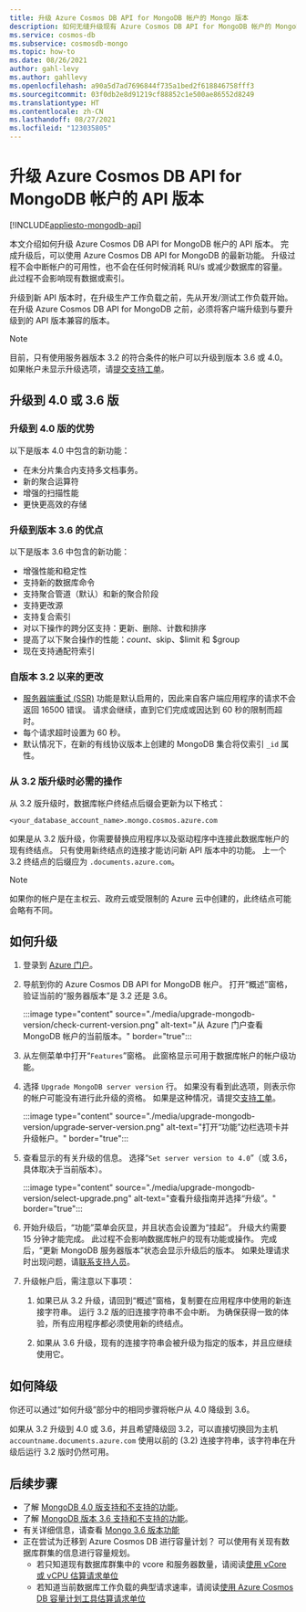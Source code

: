 ```yaml
---
title: 升级 Azure Cosmos DB API for MongoDB 帐户的 Mongo 版本
description: 如何无缝升级现有 Azure Cosmos DB API for MongoDB 帐户的 MongoDB 有线协议版本
ms.service: cosmos-db
ms.subservice: cosmosdb-mongo
ms.topic: how-to
ms.date: 08/26/2021
author: gahl-levy
ms.author: gahllevy
ms.openlocfilehash: a90a5d7ad7696844f735a1bed2f618846758fff3
ms.sourcegitcommit: 03f0db2e8d91219cf88852c1e500ae86552d8249
ms.translationtype: HT
ms.contentlocale: zh-CN
ms.lasthandoff: 08/27/2021
ms.locfileid: "123035805"
---
```

# <a name="upgrade-the-api-version-of-your-azure-cosmos-db-api-for-mongodb-account"></a>升级 Azure Cosmos DB API for MongoDB 帐户的 API 版本
[!INCLUDE[appliesto-mongodb-api](../includes/appliesto-mongodb-api.md)]

本文介绍如何升级 Azure Cosmos DB API for MongoDB 帐户的 API 版本。 完成升级后，可以使用 Azure Cosmos DB API for MongoDB 的最新功能。 升级过程不会中断帐户的可用性，也不会在任何时候消耗 RU/s 或减少数据库的容量。 此过程不会影响现有数据或索引。 

升级到新 API 版本时，在升级生产工作负载之前，先从开发/测试工作负载开始。 在升级 Azure Cosmos DB API for MongoDB 之前，必须将客户端升级到与要升级到的 API 版本兼容的版本。

>[!Note]
> 目前，只有使用服务器版本 3.2 的符合条件的帐户可以升级到版本 3.6 或 4.0。 如果帐户未显示升级选项，请[提交支持工单](https://portal.azure.com/?#blade/Microsoft_Azure_Support/HelpAndSupportBlade)。

## <a name="upgrading-to-40-or-36"></a>升级到 4.0 或 3.6 版

### <a name="benefits-of-upgrading-to-version-40"></a>升级到 4.0 版的优势

以下是版本 4.0 中包含的新功能：
- 在未分片集合内支持多文档事务。
- 新的聚合运算符
- 增强的扫描性能
- 更快更高效的存储

### <a name="benefits-of-upgrading-to-version-36"></a>升级到版本 3.6 的优点

以下是版本 3.6 中包含的新功能：
- 增强性能和稳定性
- 支持新的数据库命令
- 支持聚合管道（默认）和新的聚合阶段
- 支持更改源
- 支持复合索引
- 对以下操作的跨分区支持：更新、删除、计数和排序
- 提高了以下聚合操作的性能：$count、$skip、$limit 和 $group
- 现在支持通配符索引

### <a name="changes-from-version-32"></a>自版本 3.2 以来的更改

- [服务器端重试 (SSR)](prevent-rate-limiting-errors.md) 功能是默认启用的，因此来自客户端应用程序的请求不会返回 16500 错误。 请求会继续，直到它们完成或因达到 60 秒的限制而超时。
- 每个请求超时设置为 60 秒。
- 默认情况下，在新的有线协议版本上创建的 MongoDB 集合将仅索引 `_id` 属性。

### <a name="action-required-when-upgrading-from-32"></a>从 3.2 版升级时必需的操作

从 3.2 版升级时，数据库帐户终结点后缀会更新为以下格式：

```
<your_database_account_name>.mongo.cosmos.azure.com
```

如果是从 3.2 版升级，你需要替换应用程序以及驱动程序中连接此数据库帐户的现有终结点。 只有使用新终结点的连接才能访问新 API 版本中的功能。 上一个 3.2 终结点的后缀应为 `.documents.azure.com`。

>[!Note]
> 如果你的帐户是在主权云、政府云或受限制的 Azure 云中创建的，此终结点可能会略有不同。

## <a name="how-to-upgrade"></a>如何升级

1. 登录到 [Azure 门户](https://portal.azure.com/)。

1. 导航到你的 Azure Cosmos DB API for MongoDB 帐户。 打开“概述”窗格，验证当前的“服务器版本”是 3.2 还是 3.6。

    :::image type="content" source="./media/upgrade-mongodb-version/check-current-version.png" alt-text="从 Azure 门户查看 MongoDB 帐户的当前版本。" border="true":::

1. 从左侧菜单中打开“`Features`”窗格。 此窗格显示可用于数据库帐户的帐户级功能。

1. 选择 `Upgrade MongoDB server version` 行。 如果没有看到此选项，则表示你的帐户可能没有进行此升级的资格。 如果是这种情况，请提交[支持工单](https://portal.azure.com/?#blade/Microsoft_Azure_Support/HelpAndSupportBlade)。

    :::image type="content" source="./media/upgrade-mongodb-version/upgrade-server-version.png" alt-text="打开“功能”边栏选项卡并升级帐户。" border="true":::

1. 查看显示的有关升级的信息。 选择“`Set server version to 4.0`”（或 3.6，具体取决于当前版本）。

    :::image type="content" source="./media/upgrade-mongodb-version/select-upgrade.png" alt-text="查看升级指南并选择“升级”。" border="true":::

1. 开始升级后，“功能”菜单会灰显，并且状态会设置为“挂起”。 升级大约需要 15 分钟才能完成。 此过程不会影响数据库帐户的现有功能或操作。 完成后，“更新 MongoDB 服务器版本”状态会显示升级后的版本。 如果处理请求时出现问题，请[联系支持人员](https://azure.microsoft.com/support/create-ticket/)。

1. 升级帐户后，需注意以下事项：

    1. 如果已从 3.2 升级，请回到“概述”窗格，复制要在应用程序中使用的新连接字符串。 运行 3.2 版的旧连接字符串不会中断。 为确保获得一致的体验，所有应用程序都必须使用新的终结点。

    1. 如果从 3.6 升级，现有的连接字符串会被升级为指定的版本，并且应继续使用它。

## <a name="how-to-downgrade"></a>如何降级

你还可以通过“如何升级”部分中的相同步骤将帐户从 4.0 降级到 3.6。

如果从 3.2 升级到 4.0 或 3.6，并且希望降级回 3.2，可以直接切换回为主机 `accountname.documents.azure.com` 使用以前的 (3.2) 连接字符串，该字符串在升级后运行 3.2 版时仍然可用。

## <a name="next-steps"></a>后续步骤

- 了解 [MongoDB 4.0 版支持和不支持的功能](feature-support-40.md)。
- 了解 [MongoDB 版本 3.6 支持和不支持的功能](feature-support-36.md)。
- 有关详细信息，请查看 [Mongo 3.6 版本功能](https://devblogs.microsoft.com/cosmosdb/azure-cosmos-dbs-api-for-mongodb-now-supports-server-version-3-6/)
- 正在尝试为迁移到 Azure Cosmos DB 进行容量计划？ 可以使用有关现有数据库群集的信息进行容量规划。
    - 若只知道现有数据库群集中的 vcore 和服务器数量，请阅读[使用 vCore 或 vCPU 估算请求单位](../convert-vcore-to-request-unit.md) 
    - 若知道当前数据库工作负载的典型请求速率，请阅读[使用 Azure Cosmos DB 容量计划工具估算请求单位](estimate-ru-capacity-planner.md)
